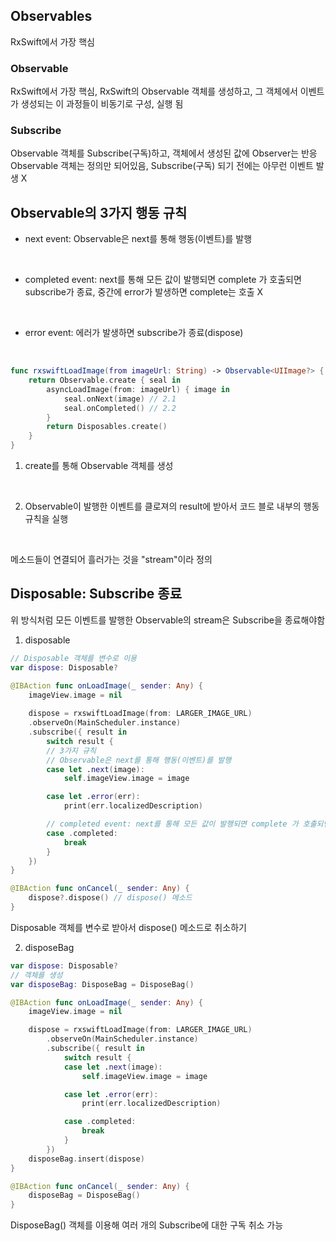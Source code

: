 ## Observables<Data>

RxSwift에서 가장 핵심
<br/>

### Observable
RxSwift에서 가장 핵심, RxSwift의 Observable 객체를 생성하고, 그 객체에서 이벤트가 생성되는 이 과정들이 비동기로 구성, 실행 됨
<br/>

### Subscribe
Observable 객체를 Subscribe(구독)하고, 객체에서 생성된 값에 Observer는 반응
<br/>
Observable 객체는 정의만 되어있음,  Subscribe(구독) 되기 전에는 아무런 이벤트 발생 X
<br/>

## Observable의 3가지 행동 규칙
- next event: Observable은 next를 통해 행동(이벤트)를 발행
<br/>

- completed event: next를 통해 모든 값이 발행되면 complete 가 호출되면 subscribe가 종료, 중간에 error가 발생하면 complete는 호출 X
<br/>

- error event: 에러가 발생하면 subscribe가 종료(dispose)
<br/>

```swift
func rxswiftLoadImage(from imageUrl: String) -> Observable<UIImage?> {
    return Observable.create { seal in
        asyncLoadImage(from: imageUrl) { image in
            seal.onNext(image) // 2.1
            seal.onCompleted() // 2.2
        }
        return Disposables.create()
    }
}
```

 1. create를 통해 Observable 객체를 생성
 <br/>

 2. Observable이 발행한 이벤트를 클로져의 result에 받아서 코드 블로 내부의 행동 규칙을 실행
 <br/>

메소드들이 연결되어 흘러가는 것을 "stream"이라 정의
<br/>

## Disposable: Subscribe 종료
위 방식처럼 모든 이벤트를 발행한 Observable의 stream은 Subscribe을 종료해야함

 1. disposable

```swift
// Disposable 객체를 변수로 이용
var dispose: Disposable?

@IBAction func onLoadImage(_ sender: Any) {
    imageView.image = nil
    
    dispose = rxswiftLoadImage(from: LARGER_IMAGE_URL)
    .observeOn(MainScheduler.instance)
    .subscribe({ result in
        switch result {
        // 3가지 규칙
        // Observable은 next를 통해 행동(이벤트)를 발행
        case let .next(image):
            self.imageView.image = image

        case let .error(err):
            print(err.localizedDescription)

        // completed event: next를 통해 모든 값이 발행되면 complete 가 호출되면 subscribe가 종료, 중간에 error가 발생하면 complete는 호출 X
        case .completed:
            break
        }
    })
}

@IBAction func onCancel(_ sender: Any) {
	dispose?.dispose() // dispose() 메소드
}​
```

 Disposable 객체를 변수로 받아서 dispose() 메소드로 취소하기
 <br/>

 2. disposeBag

```swift
var dispose: Disposable?
// 객체를 생성
var disposeBag: DisposeBag = DisposeBag()

@IBAction func onLoadImage(_ sender: Any) {
    imageView.image = nil

    dispose = rxswiftLoadImage(from: LARGER_IMAGE_URL)
        .observeOn(MainScheduler.instance)
        .subscribe({ result in
            switch result {
            case let .next(image):
                self.imageView.image = image

            case let .error(err):
                print(err.localizedDescription)

            case .completed:
                break
            }
        })
    disposeBag.insert(dispose)
}

@IBAction func onCancel(_ sender: Any) {
    disposeBag = DisposeBag()
}​
```
 DisposeBag() 객체를 이용해 여러 개의 Subscribe에 대한 구독 취소 가능
 <br/>

 ```

